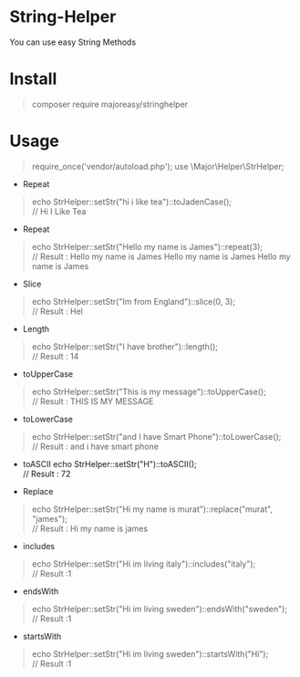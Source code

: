 # String-Helper
You can use easy String Methods

# Install
> composer require majoreasy/stringhelper

# Usage
> require_once('vendor/autoload.php');
> use \Major\Helper\StrHelper;

* Repeat
> echo StrHelper::setStr("hi i like tea")::toJadenCase(); <br>
// Hi I Like Tea

* Repeat
> echo StrHelper::setStr("Hello my name is James")::repeat(3); <br>
// Result : Hello my name is James Hello my name is James Hello my name is James

* Slice
> echo StrHelper::setStr("Im from England")::slice(0, 3); <br>
// Result : Hel

* Length
> echo StrHelper::setStr("I have brother")::length(); <br>
// Result : 14

* toUpperCase
> echo StrHelper::setStr("This is my message")::toUpperCase(); <br>
// Result : THIS IS MY MESSAGE

* toLowerCase
> echo StrHelper::setStr("and I have Smart Phone")::toLowerCase(); <br>
// Result : and i have smart phone

* toASCII
echo StrHelper::setStr("H")::toASCII(); <br>
// Result : 72

* Replace
> echo StrHelper::setStr("Hi my name is murat")::replace("murat", "james"); <br>
// Result : Hi my name is james

* includes
> echo StrHelper::setStr("Hi im living italy")::includes("italy"); <br>
// Result :1

* endsWith
> echo StrHelper::setStr("Hi im living sweden")::endsWith("sweden"); <br>
// Result :1

* startsWith
> echo StrHelper::setStr("Hi im living sweden")::startsWith("Hi");<br> 
// Result :1







